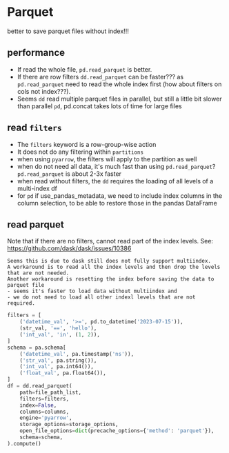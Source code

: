 # Parquet
better to save parquet files without index!!!

## performance
- If read the whole file, `pd.read_parquet` is better.
- If there are row filters `dd.read_parquet` can be faster??? as `pd.read_parquet` need to read the whole index first (how about filters on cols not index???).
- Seems `dd` read multiple parquet files in parallel, but still a little bit slower than parallel `pd`, pd.concat takes lots of time for large files

## read `filters`
- The `filters` keyword is a row-group-wise action
- It does not do any filtering within `partitions`
- when using `pyarrow`, the filters will apply to the partition as well
- when do not need all data, it's much fast than using `pd.read_parquet`? `pd.read_parquet` is about 2-3x faster
- when read without filters, the `dd` requires the loading of all levels of a multi-index df
- for `pd` if use_pandas_metadata, we need to include index columns in the column selection, to be able to restore those in the pandas DataFrame

## read parquet
Note that if there are no filters, cannot read part of the index levels. See: https://github.com/dask/dask/issues/10386
```
Seems this is due to dask still does not fully support multiindex.
A workaround is to read all the index levels and then drop the levels that are not needed.
Another workaround is resetting the index before saving the data to parquet file
- seems it's faster to load data without multiindex and
- we do not need to load all other indexl levels that are not required.
```

```py
filters = [
    ('datetime_val', '>=', pd.to_datetime('2023-07-15')),
    (str_val, '==', 'hello'),
    ('int_val', 'in', (1, 2)),
]
schema = pa.schema[
    ('datetime_val', pa.timestamp('ns')),
    ('str_val', pa.string()),
    ('int_val', pa.int64()),
    ('float_val', pa.float64()),
]        
df = dd.read_parquet(
    path=file_path_list,
    filters=filters,
    index=False,
    columns=columns,
    engine='pyarrow',
    storage_options=storage_options,
    open_file_options=dict(precache_options={'method': 'parquet'}),
    schema=schema,
).compute()
```
